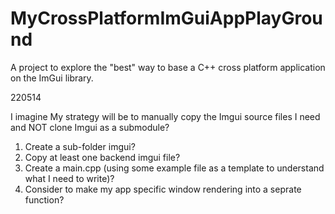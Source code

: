 # MyCrossPlatformImGuiAppPlayGround
A project to explore the "best" way to base a C++ cross platform application on the ImGui library.

220514

I imagine My strategy will be to manually copy the Imgui source files I need and NOT clone Imgui as a submodule?

1) Create a sub-folder imgui?
2) Copy at least one backend imgui file?
3) Create a main.cpp (using some example file as a template to understand what I need to write)?
4) Consider to make my app specific window rendering into a seprate function?
